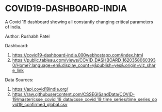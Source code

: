 # COVID19-DASHBOARD-INDIA

A Covid 19 dashboard showing all constantly changing critical parameters of India. 

Author: Rushabh Patel

Dashboard: 
1. https://covid19-dashboard-india.000webhostapp.com/index.html
2. https://public.tableau.com/views/COVID_DASHBOARD_16203580603930/Home?:language=en&:display_count=y&publish=yes&:origin=viz_share_link

Data Sources:
1. https://api.covid19india.org/
2. https://raw.githubusercontent.com/CSSEGISandData/COVID-19/master/csse_covid_19_data/csse_covid_19_time_series/time_series_covid19_confirmed_global.csv
